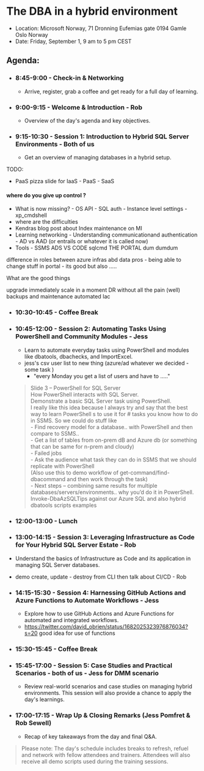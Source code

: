 # The DBA in a hybrid environment
- Location: Microsoft Norway, 71 Dronning Eufemias gate 0194 Gamle Oslo Norway
- Date: Friday, September 1, 9 am to 5 pm CEST

## Agenda:

- ### 8:45-9:00 - Check-in & Networking
    - Arrive, register, grab a coffee and get ready for a full day of learning.
- ### 9:00-9:15 - Welcome & Introduction - Rob
    - Overview of the day's agenda and key objectives.
- ### 9:15-10:30 - Session 1: Introduction to Hybrid SQL Server Environments - Both of us
    - Get an overview of managing databases in a hybrid setup.
    
TODO: 
- PaaS pizza slide for IaaS - PaaS - SaaS 

#### where do you give up control ?
 - What is now missing? - OS API - SQL auth - Instance level settings - xp_cmdshell
 - where are the difficulties
 - Kendras blog post about Index maintenance on MI
 - Learning networking - Understanding communicationand authentication - AD vs AAD (or entrails or whatever it is called now)
 - Tools - SSMS ADS VS CODE sqlcmd THE PORTAL dum dumdum

difference in roles between azure infras abd data pros - being able to change stuff in portal - its good but also .....

What are the good things

upgrade immediately
scale in a moment
DR without all the pain (well)
backups and maintenance automated
Iac


 - ### 10:30-10:45 - Coffee Break
 - ### 10:45-12:00 - Session 2: Automating Tasks Using PowerShell and Community Modules - Jess
    - Learn to automate everyday tasks using PowerShell and modules like dbatools, dbachecks, and ImportExcel.
    - jess's csv user list to new thing (azure/ad whatever we decided - some task ) 
        - "every Monday you get a list of users and have to ....."

    > Slide 3 – PowerShell for SQL Server  
    How PowerShell interacts with SQL Server.  
    Demonstrate a basic SQL Server task using PowerShell.  
    I really like this idea because I always try and say that the best way to learn PowerShell s to use it for # tasks you know how to do in SSMS. So we could do stuff like  
        -  Find recovery model for a database..  with PowerShell and then compare to SSMS..  
        - Get a list of tables from on-prem dB and Azure db (or something that can be same for n-prem and cloudy)   
        - Failed jobs   
        - Ask the audience what task they can do in SSMS that we should replicate with PowerShell  
    (Also use this to demo workflow of get-command/find-dbacommand and then work through the task)  
        - Next steps – combining same results for multiple databases/servers/environments.. why you’d do it in PowerShell.
    >  Invoke-DbaAzSQLTips against our Azure SQL
and also hybrid dbatools scripts examples


- ### 12:00-13:00 - Lunch

- ### 13:00-14:15 - Session 3: Leveraging Infrastructure as Code for Your Hybrid SQL Server Estate - Rob
 - Understand the basics of Infrastructure as Code and its application in managing SQL Server databases.
 - demo create, update - destroy from CLI then talk about CI/CD - Rob 

- ### 14:15-15:30 - Session 4: Harnessing GitHub Actions and Azure Functions to Automate Workflows - Jess
    - Explore how to use GitHub Actions and Azure Functions for automated and integrated workflows.
    - https://twitter.com/david_obrien/status/1682025323976876034?s=20 good idea for use of functions

- ### 15:30-15:45 - Coffee Break

- ### 15:45-17:00 - Session 5: Case Studies and Practical Scenarios - both of us - Jess for DMM scenario 
    - Review real-world scenarios and case studies on managing hybrid environments. This session will also provide a chance to apply the day's learnings.

- ### 17:00-17:15 - Wrap Up & Closing Remarks (Jess Pomfret & Rob Sewell)
    - Recap of key takeaways from the day and final Q&A.


>Please note: The day's schedule includes breaks to refresh, refuel and network with fellow attendees and trainers. Attendees will also receive all demo scripts used during the training sessions.

